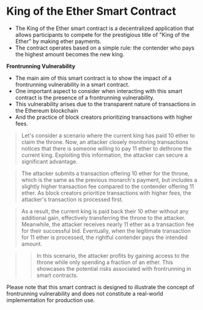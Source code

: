 # King of the Ether Smart Contract
+ The King of the Ether smart contract is a decentralized application that allows participants to compete for the prestigious title of "King of the Ether" by making ether payments. 
+ The contract operates based on a simple rule: the contender who pays the highest amount becomes the new king.

**Frontrunning Vulnerability**
+ The main aim of this smart contract is to show the impact of a frontrunning vulnerability in a smart contract.
+ One important aspect to consider when interacting with this smart contract is the presence of a frontrunning vulnerability. 
+ This vulnerability arises due to the transparent nature of transactions in the Ethereum blockchain 
+ And the practice of block creators prioritizing transactions with higher fees.

> Let's consider a scenario where the current king has paid 10 ether to claim the throne. Now, an attacker closely monitoring transactions notices that there is someone willing to pay 11 ether to dethrone the current king. Exploiting this information, the attacker can secure a significant advantage.

> The attacker submits a transaction offering 10 ether for the throne, which is the same as the previous monarch's payment, but includes a slightly higher transaction fee compared to the contender offering 11 ether. As block creators prioritize transactions with higher fees, the attacker's transaction is processed first.

> As a result, the current king is paid back their 10 ether without any additional gain, effectively transferring the throne to the attacker. Meanwhile, the attacker receives nearly 11 ether as a transaction fee for their successful bid. Eventually, when the legitimate transaction for 11 ether is processed, the rightful contender pays the intended amount.

> > In this scenario, the attacker profits by gaining access to the throne while only spending a fraction of an ether. This showcases the potential risks associated with frontrunning in smart contracts.

Please note that this smart contract is designed to illustrate the concept of frontrunning vulnerability and does not constitute a real-world implementation for production use. 
